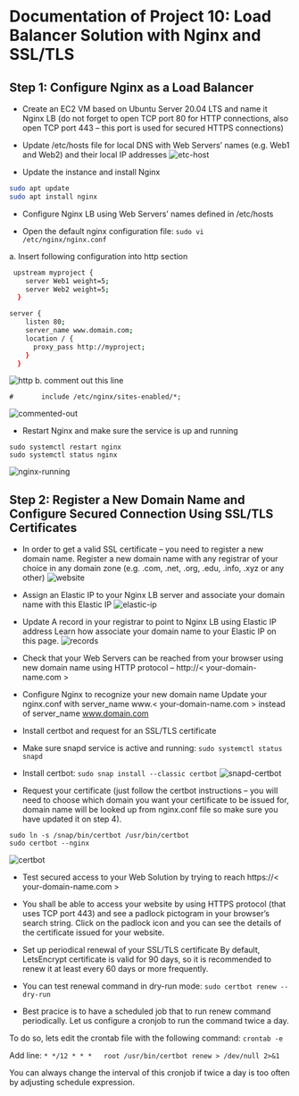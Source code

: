# Documentation of Project 10: Load Balancer Solution with Nginx and SSL/TLS

## Step 1: Configure Nginx as a Load Balancer

- Create an EC2 VM based on Ubuntu Server 20.04 LTS and name it Nginx LB (do not forget to open TCP port 80 for HTTP connections, also open TCP port 443 – this port is used for secured HTTPS connections)

- Update /etc/hosts file for local DNS with Web Servers’ names (e.g. Web1 and Web2) and their local IP addresses
![etc-host](./images/etc-host.PNG)

- Update the instance and install Nginx

```sh
sudo apt update
sudo apt install nginx
```

- Configure Nginx LB using Web Servers’ names defined in /etc/hosts

- Open the default nginx configuration file: `sudo vi /etc/nginx/nginx.conf`

a. Insert following configuration into http section

```sh
 upstream myproject {
    server Web1 weight=5;
    server Web2 weight=5;
  }

server {
    listen 80;
    server_name www.domain.com;
    location / {
      proxy_pass http://myproject;
    }
  }
```
![http](./images/http.PNG)
b. comment out this line
```
#       include /etc/nginx/sites-enabled/*;
```
![commented-out](./images/commented-out.PNG)

- Restart Nginx and make sure the service is up and running
```
sudo systemctl restart nginx
sudo systemctl status nginx
```
![nginx-running](./images/nginx-running.PNG)

## Step 2: Register a New Domain Name and Configure Secured Connection Using SSL/TLS Certificates

- In order to get a valid SSL certificate – you need to register a new domain name. Register a new domain name with any registrar of your choice in any domain zone (e.g. .com, .net, .org, .edu, .info, .xyz or any other)
![website](./images/website.PNG)

- Assign an Elastic IP to your Nginx LB server and associate your domain name with this Elastic IP
![elastic-ip](./images/elastic-ip.PNG)

- Update A record in your registrar to point to Nginx LB using Elastic IP address
Learn how associate your domain name to your Elastic IP on this page.
![records](./images/records.PNG)

- Check that your Web Servers can be reached from your browser using new domain name using HTTP protocol – http://< your-domain-name.com >

- Configure Nginx to recognize your new domain name
Update your nginx.conf with server_name www.< your-domain-name.com > instead of server_name www.domain.com

- Install certbot and request for an SSL/TLS certificate

- Make sure snapd service is active and running: `sudo systemctl status snapd`

- Install certbot: `sudo snap install --classic certbot`
![snapd-certbot](./images/snapd-certbot.PNG)

- Request your certificate (just follow the certbot instructions – you will need to choose which domain you want your certificate to be issued for, domain name will be looked up from nginx.conf file so make sure you have updated it on step 4).
```
sudo ln -s /snap/bin/certbot /usr/bin/certbot
sudo certbot --nginx
```
![certbot](./images/certbot.PNG)

- Test secured access to your Web Solution by trying to reach https://< your-domain-name.com >

- You shall be able to access your website by using HTTPS protocol (that uses TCP port 443) and see a padlock pictogram in your browser’s search string.
Click on the padlock icon and you can see the details of the certificate issued for your website.

- Set up periodical renewal of your SSL/TLS certificate
By default, LetsEncrypt certificate is valid for 90 days, so it is recommended to renew it at least every 60 days or more frequently.

- You can test renewal command in dry-run mode: `sudo certbot renew --dry-run`

- Best pracice is to have a scheduled job that to run renew command periodically. Let us configure a cronjob to run the command twice a day.

To do so, lets edit the crontab file with the following command: `crontab -e`

Add line: `* */12 * * *   root /usr/bin/certbot renew > /dev/null 2>&1`

You can always change the interval of this cronjob if twice a day is too often by adjusting schedule expression.

